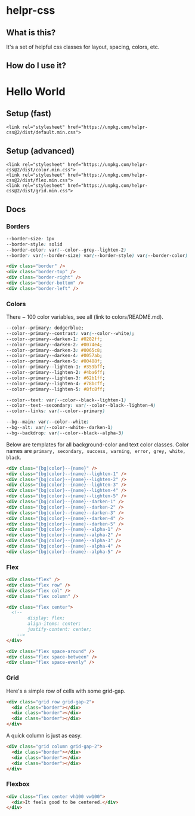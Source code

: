 # helpr-css

## What is this?

It's a set of helpful css classes for layout, spacing, colors, etc.

## How do I use it?

<div class="v100 w100 flex center">
    <h1>Hello World</h1>
</div>

## Setup (fast)

```
<link rel="stylesheet" href="https://unpkg.com/helpr-css@2/dist/default.min.css">
```

## Setup (advanced)

```
<link rel="stylesheet" href="https://unpkg.com/helpr-css@2/dist/color.min.css">
<link rel="stylesheet" href="https://unpkg.com/helpr-css@2/dist/flex.min.css">
<link rel="stylesheet" href="https://unpkg.com/helpr-css@2/dist/grid.min.css">
```

## Docs

### Borders

```css
--border-size: 1px
--border-style: solid
--border-color: var(--color--grey--lighten-2)
--border: var(--border-size) var(--border-style) var(--border-color)
```

```html
<div class="border" />
<div class="border-top" />
<div class="border-right" />
<div class="border-bottom" />
<div class="border-left" />
```

### Colors

There ~ 100 color variables, see all (link to colors/README.md).

```css
--color--primary: dodgerblue;
--color--primary--contrast: var(--color--white);
--color--primary--darken-1: #0282ff;
--color--primary--darken-2: #0074e4;
--color--primary--darken-3: #0065c8;
--color--primary--darken-4: #0057ab;
--color--primary--darken-5: #00488f;
--color--primary--lighten-1: #359bff;
--color--primary--lighten-2: #4ba6ff;
--color--primary--lighten-3: #62b1ff;
--color--primary--lighten-4: #78bcff;
--color--primary--lighten-5: #8fc8ff;

--color--text: var(--color--black--lighten-1)
--color--text--secondary: var(--color--black--lighten-4)
--color--links: var(--color--primary)

--bg--main: var(--color--white)
--bg--alt: var(--color--white--darken-1)
--bg--backdrop: var(--color--black--alpha-3)
```

Below are templates for all background-color and text color classes. Color names are `primary, secondary, success, warning, error, grey, white, black`.

```html
<div class="{bg|color}--{name}" />
<div class="{bg|color}--{name}--lighten-1" />
<div class="{bg|color}--{name}--lighten-2" />
<div class="{bg|color}--{name}--lighten-3" />
<div class="{bg|color}--{name}--lighten-4" />
<div class="{bg|color}--{name}--lighten-5" />
<div class="{bg|color}--{name}--darken-1" />
<div class="{bg|color}--{name}--darken-2" />
<div class="{bg|color}--{name}--darken-3" />
<div class="{bg|color}--{name}--darken-4" />
<div class="{bg|color}--{name}--darken-5" />
<div class="{bg|color}--{name}--alpha-1" />
<div class="{bg|color}--{name}--alpha-2" />
<div class="{bg|color}--{name}--alpha-3" />
<div class="{bg|color}--{name}--alpha-4" />
<div class="{bg|color}--{name}--alpha-5" />
```

### Flex

```html
<div class="flex" />
<div class="flex row" />
<div class="flex col" />
<div class="flex column" />

<div class="flex center">
  <!--
        display: flex;
        align-items: center;
        justify-content: center;
    -->
</div>

<div class="flex space-around" />
<div class="flex space-between" />
<div class="flex space-evenly" />
```

### Grid

Here's a simple row of cells with some grid-gap.

```html
<div class="grid row grid-gap-2">
  <div class="border"></div>
  <div class="border"></div>
  <div class="border"></div>
</div>
```

A quick column is just as easy.

```html
<div class="grid column grid-gap-2">
  <div class="border"></div>
  <div class="border"></div>
  <div class="border"></div>
</div>
```

### Flexbox

```html
<div class="flex center vh100 vw100">
  <div>It feels good to be centered.</div>
</div>
```
